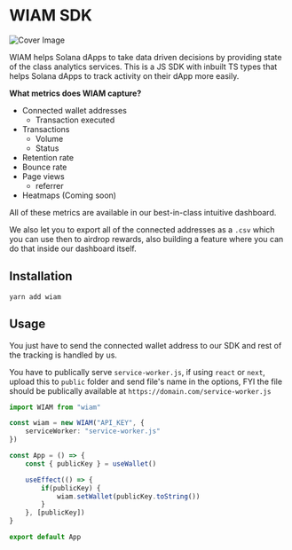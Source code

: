 # WIAM SDK

![Cover Image](https://pbs.twimg.com/profile_banners/1626244560585388032/1677599782/1500x500)

WIAM helps Solana dApps to take data driven decisions by providing state of the class analytics services. This is a JS SDK with inbuilt TS types that helps Solana dApps to track activity on their dApp more easily.

**What metrics does WIAM capture?**

- Connected wallet addresses
    - Transaction executed
- Transactions
    - Volume
    - Status
- Retention rate
- Bounce rate
- Page views
    - referrer
- Heatmaps (Coming soon)

All of these metrics are available in our best-in-class intuitive dashboard.

We also let you to export all of the connected addresses as a `.csv` which you can use then to airdrop rewards, also building a feature where you can do that inside our dashboard itself.

## Installation

`yarn add wiam`

## Usage

You just have to send the connected wallet address to our SDK and rest of the tracking is handled by us.

You have to publically serve `service-worker.js`, if using `react` or `next`, upload this to `public` folder and send file's name in the options, FYI the file should be publically available at `https://domain.com/service-worker.js`

```typescript
import WIAM from "wiam"

const wiam = new WIAM("API_KEY", {
    serviceWorker: "service-worker.js"
})

const App = () => {
    const { publicKey } = useWallet()

    useEffect(() => {
        if(publicKey) {
            wiam.setWallet(publicKey.toString())
        }
    }, [publicKey])
}

export default App
```
